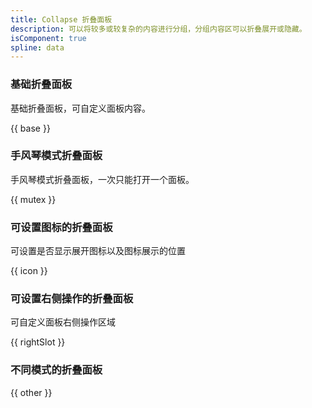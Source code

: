 ```yaml
---
title: Collapse 折叠面板
description: 可以将较多或较复杂的内容进行分组，分组内容区可以折叠展开或隐藏。
isComponent: true
spline: data
---
```


### 基础折叠面板

基础折叠面板，可自定义面板内容。

{{ base }}

### 手风琴模式折叠面板

手风琴模式折叠面板，一次只能打开一个面板。

{{ mutex }}

### 可设置图标的折叠面板

可设置是否显示展开图标以及图标展示的位置

{{ icon }}

### 可设置右侧操作的折叠面板

可自定义面板右侧操作区域

{{ rightSlot }}

### 不同模式的折叠面板


{{ other }}